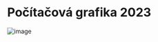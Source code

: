 # Počítačová grafika 2023 


![image](https://user-images.githubusercontent.com/58123887/219871602-ed2551fd-796a-42ed-bc53-4393f2cb73f9.png)

